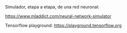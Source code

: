 Simulador, etapa a etapa, de una red neuronal: 

https://www.mladdict.com/neural-network-simulator 


Tensorflow playground:
https://playground.tensorflow.org


